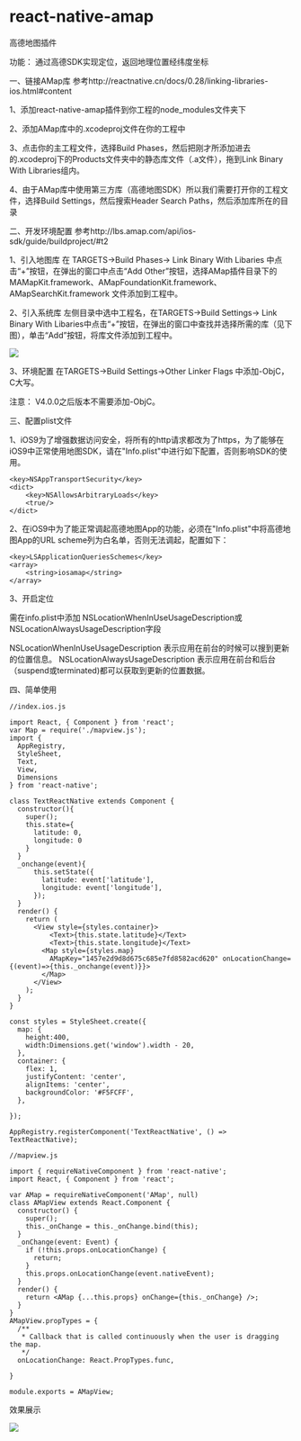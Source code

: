 # react-native-amap
高德地图插件

功能：
通过高德SDK实现定位，返回地理位置经纬度坐标

一、链接AMap库
参考http://reactnative.cn/docs/0.28/linking-libraries-ios.html#content

1、添加react-native-amap插件到你工程的node_modules文件夹下

2、添加AMap库中的.xcodeproj文件在你的工程中

3、点击你的主工程文件，选择Build Phases，然后把刚才所添加进去的.xcodeproj下的Products文件夹中的静态库文件（.a文件），拖到Link Binary With Libraries组内。

4、由于AMap库中使用第三方库（高德地图SDK）所以我们需要打开你的工程文件，选择Build Settings，然后搜索Header Search Paths，然后添加库所在的目录


二、开发环境配置
参考http://lbs.amap.com/api/ios-sdk/guide/buildproject/#t2

1、引入地图库
在 TARGETS->Build Phases-> Link Binary With Libaries 中点击“+”按钮，在弹出的窗口中点击“Add Other”按钮，选择AMap插件目录下的 MAMapKit.framework、AMapFoundationKit.framework、AMapSearchKit.framework 文件添加到工程中。

2、引入系统库
左侧目录中选中工程名，在TARGETS->Build Settings-> Link Binary With Libaries中点击“+”按钮，在弹出的窗口中查找并选择所需的库（见下图），单击“Add”按钮，将库文件添加到工程中。

![](http://upload-images.jianshu.io/upload_images/2093433-dfaa1c175417c421.png?imageMogr2/auto-orient/strip%7CimageView2/2/w/1240)

3、环境配置
在TARGETS->Build Settings->Other Linker Flags 中添加-ObjC，C大写。

注意：
V4.0.0之后版本不需要添加-ObjC。

三、配置plist文件

1、iOS9为了增强数据访问安全，将所有的http请求都改为了https，为了能够在iOS9中正常使用地图SDK，请在"Info.plist"中进行如下配置，否则影响SDK的使用。
```
<key>NSAppTransportSecurity</key>
<dict>
    <key>NSAllowsArbitraryLoads</key>
    <true/>
</dict>

```
2、在iOS9中为了能正常调起高德地图App的功能，必须在"Info.plist"中将高德地图App的URL scheme列为白名单，否则无法调起，配置如下：
```
<key>LSApplicationQueriesSchemes</key>
<array>
    <string>iosamap</string>
</array>
```

3、开启定位

需在info.plist中添加
NSLocationWhenInUseUsageDescription或NSLocationAlwaysUsageDescription字段

NSLocationWhenInUseUsageDescription
表示应用在前台的时候可以搜到更新的位置信息。
NSLocationAlwaysUsageDescription
表示应用在前台和后台（suspend或terminated)都可以获取到更新的位置数据。

四、简单使用

```
//index.ios.js

import React, { Component } from 'react';
var Map = require('./mapview.js');
import {
  AppRegistry,
  StyleSheet,
  Text,
  View,
  Dimensions
} from 'react-native';

class TextReactNative extends Component {
  constructor(){
    super();
    this.state={
      latitude: 0,
      longitude: 0
    }
  }
  _onchange(event){
      this.setState({
        latitude: event['latitude'],
        longitude: event['longitude'],
      });
  }
  render() {
    return (
      <View style={styles.container}>
          <Text>{this.state.latitude}</Text>
          <Text>{this.state.longitude}</Text>
        <Map style={styles.map} 
          AMapKey="1457e2d9d8d675c685e7fd8582acd620" onLocationChange={(event)=>{this._onchange(event)}}>
        </Map>
      </View>
    );
  }
}

const styles = StyleSheet.create({
  map: {
    height:400,
    width:Dimensions.get('window').width - 20,
  },
  container: {
    flex: 1,
    justifyContent: 'center',
    alignItems: 'center',
    backgroundColor: '#F5FCFF',
  },
  
});

AppRegistry.registerComponent('TextReactNative', () => TextReactNative);
```

```
//mapview.js

import { requireNativeComponent } from 'react-native';
import React, { Component } from 'react';

var AMap = requireNativeComponent('AMap', null)
class AMapView extends React.Component {
  constructor() {
  	super();
    this._onChange = this._onChange.bind(this);
  }
  _onChange(event: Event) {
    if (!this.props.onLocationChange) {
      return;
    }
    this.props.onLocationChange(event.nativeEvent);
  }
  render() {
    return <AMap {...this.props} onChange={this._onChange} />;
  }
}
AMapView.propTypes = {
  /**
   * Callback that is called continuously when the user is dragging the map.
   */
  onLocationChange: React.PropTypes.func,
  
}

module.exports = AMapView;

```

效果展示

![](http://upload-images.jianshu.io/upload_images/2093433-a00dc88d746626d4.png?imageMogr2/auto-orient/strip%7CimageView2/2/w/1240)
